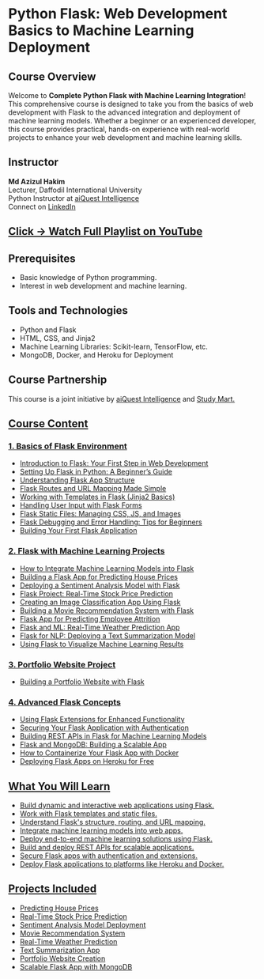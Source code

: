 <h1>Python Flask: Web Development Basics to Machine Learning Deployment</h1>

<h2>Course Overview</h2>
<p>
    Welcome to <strong>Complete Python Flask with Machine Learning Integration</strong>! This comprehensive course is designed to take you from the basics of web development with Flask to the advanced integration and deployment of machine learning models. Whether a beginner or an experienced developer, this course provides practical, hands-on experience with real-world projects to enhance your web development and machine learning skills.
</p>

<h2>Instructor</h2>
<p>
    <strong>Md Azizul Hakim</strong> <br>
    Lecturer, Daffodil International University<br>
    Python Instructor at <a href="https://aiquest.org/courses/become-a-python-developer/" target="_blank">aiQuest Intelligence</a><br>
    Connect on <a href="https://www.linkedin.com/in/azizul-hakim104/" target="_blank">LinkedIn</a>
</p>

<h2><a href="https://www.youtube.com/playlist?list=PLKdU0fuY4OFdPhZ4k_hu7Rv3sjyi3IPtu" target="_blank">Click -> Watch Full Playlist on YouTube</a></h2>

<h2>Prerequisites</h2>
<ul>
    <li>Basic knowledge of Python programming.</li>
    <li>Interest in web development and machine learning.</li>
</ul>

<h2>Tools and Technologies</h2>
<ul>
    <li>Python and Flask</li>
    <li>HTML, CSS, and Jinja2</li>
    <li>Machine Learning Libraries: Scikit-learn, TensorFlow, etc.</li>
    <li>MongoDB, Docker, and Heroku for Deployment</li>
</ul>

<h2>Course Partnership</h2>
<p>
    This course is a joint initiative by <a href="https://aiquest.org/" target="_blank">aiQuest Intelligence</a> and <a href="https://youtube.com/studymart" target="_blank"> Study Mart.
</p>

<h2>Course Content</h2>

<h3>1. Basics of Flask Environment</h3>
<ul>
    <li>Introduction to Flask: Your First Step in Web Development</li>
    <li>Setting Up Flask in Python: A Beginner’s Guide</li>
    <li>Understanding Flask App Structure</li>
    <li>Flask Routes and URL Mapping Made Simple</li>
    <li>Working with Templates in Flask (Jinja2 Basics)</li>
    <li>Handling User Input with Flask Forms</li>
    <li>Flask Static Files: Managing CSS, JS, and Images</li>
    <li>Flask Debugging and Error Handling: Tips for Beginners</li>
    <li>Building Your First Flask Application</li>
</ul>

<h3>2. Flask with Machine Learning Projects</h3>
<ul>
    <li>How to Integrate Machine Learning Models into Flask</li>
    <li>Building a Flask App for Predicting House Prices</li>
    <li>Deploying a Sentiment Analysis Model with Flask</li>
    <li>Flask Project: Real-Time Stock Price Prediction</li>
    <li>Creating an Image Classification App Using Flask</li>
    <li>Building a Movie Recommendation System with Flask</li>
    <li>Flask App for Predicting Employee Attrition</li>
    <li>Flask and ML: Real-Time Weather Prediction App</li>
    <li>Flask for NLP: Deploying a Text Summarization Model</li>
    <li>Using Flask to Visualize Machine Learning Results</li>
</ul>

<h3>3. Portfolio Website Project</h3>
<ul>
    <li>Building a Portfolio Website with Flask</li>
</ul>

<h3>4. Advanced Flask Concepts</h3>
<ul>
    <li>Using Flask Extensions for Enhanced Functionality</li>
    <li>Securing Your Flask Application with Authentication</li>
    <li>Building REST APIs in Flask for Machine Learning Models</li>
    <li>Flask and MongoDB: Building a Scalable App</li>
    <li>How to Containerize Your Flask App with Docker</li>
    <li>Deploying Flask Apps on Heroku for Free</li>
</ul>

<h2>What You Will Learn</h2>
<ul>
    <li>Build dynamic and interactive web applications using Flask.</li>
    <li>Work with Flask templates and static files.</li>
    <li>Understand Flask's structure, routing, and URL mapping.</li>
    <li>Integrate machine learning models into web apps.</li>
    <li>Deploy end-to-end machine learning solutions using Flask.</li>
    <li>Build and deploy REST APIs for scalable applications.</li>
    <li>Secure Flask apps with authentication and extensions.</li>
    <li>Deploy Flask applications to platforms like Heroku and Docker.</li>
</ul>

<h2>Projects Included</h2>
<ul>
    <li>Predicting House Prices</li>
    <li>Real-Time Stock Price Prediction</li>
    <li>Sentiment Analysis Model Deployment</li>
    <li>Movie Recommendation System</li>
    <li>Real-Time Weather Prediction</li>
    <li>Text Summarization App</li>
    <li>Portfolio Website Creation</li>
    <li>Scalable Flask App with MongoDB</li>
</ul>

